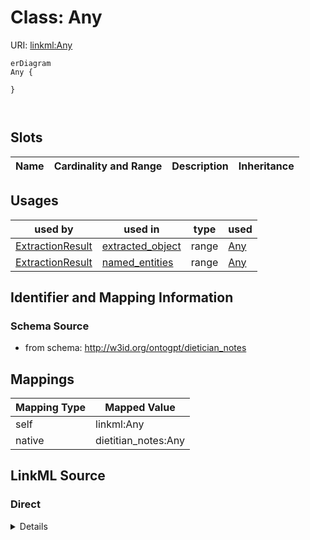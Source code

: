 

# Class: Any



URI: [linkml:Any](https://w3id.org/linkml/Any)



```mermaid
erDiagram
Any {

}



```



<!-- no inheritance hierarchy -->


## Slots

| Name | Cardinality and Range | Description | Inheritance |
| ---  | --- | --- | --- |





## Usages

| used by | used in | type | used |
| ---  | --- | --- | --- |
| [ExtractionResult](ExtractionResult.md) | [extracted_object](extracted_object.md) | range | [Any](Any.md) |
| [ExtractionResult](ExtractionResult.md) | [named_entities](named_entities.md) | range | [Any](Any.md) |






## Identifier and Mapping Information







### Schema Source


* from schema: http://w3id.org/ontogpt/dietician_notes




## Mappings

| Mapping Type | Mapped Value |
| ---  | ---  |
| self | linkml:Any |
| native | dietitian_notes:Any |







## LinkML Source

<!-- TODO: investigate https://stackoverflow.com/questions/37606292/how-to-create-tabbed-code-blocks-in-mkdocs-or-sphinx -->

### Direct

<details>
```yaml
name: Any
from_schema: http://w3id.org/ontogpt/dietician_notes
class_uri: linkml:Any

```
</details>

### Induced

<details>
```yaml
name: Any
from_schema: http://w3id.org/ontogpt/dietician_notes
class_uri: linkml:Any

```
</details>